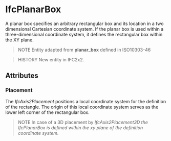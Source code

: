 # IfcPlanarBox

A planar box specifies an arbitrary rectangular box and its location in a two dimensional Cartesian coordinate system. If the planar box is used within a three-dimensional coordinate system, it defines the rectangular box within the XY plane.<!-- end of definition -->

> NOTE Entity adapted from **planar_box** defined in ISO10303-46

> HISTORY New entity in IFC2x2.

## Attributes

### Placement
The _IfcAxis2Placement_ positions a local coordinate system for the definition of the rectangle. The origin of this local coordinate system serves as the lower left corner of the rectangular box.

> NOTE In case of a 3D placement by _IfcAxis2Placement3D the _IfcPlanarBox_ is defined within the xy plane of the definition coordinate system._
